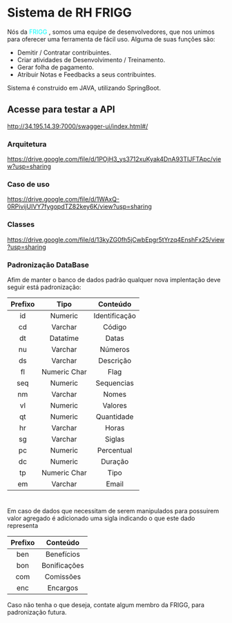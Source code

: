 # Sistema de RH FRIGG
Nós da
<span style="color:aqua;">FRIGG</span>
,  somos uma equipe de desenvolvedores, que nos unimos para oferecer uma
ferramenta de fácil uso.
Alguma de suas funções são:
* Demitir / Contratar contribuintes.
* Criar atividades de Desenvolvimento / Treinamento.
* Gerar folha de pagamento.
* Atribuir Notas e Feedbacks a seus contribuintes.

Sistema é construido em JAVA, utilizando SpringBoot.

## Acesse para testar a API
http://34.195.14.39:7000/swagger-ui/index.html#/

### Arquitetura
https://drive.google.com/file/d/1POjH3_ys3712xuKyak4DnA93TIJFTApc/view?usp=sharing

### Caso de uso
https://drive.google.com/file/d/1WAxQ-0RPivijUIVY7fygopdTZ82key6K/view?usp=sharing

### Classes
https://drive.google.com/file/d/13kyZG0fh5jCwbEpgr5tYrzq4EnshFx25/view?usp=sharing


### Padronização DataBase
Afim de manter o banco de dados padrão qualquer nova implentação deve seguir
está padronização:

| Prefixo |     Tipo     |   Conteúdo    |
|:-------:|:------------:|:-------------:|
|   id    |   Numeric    | Identificação |
|   cd    |   Varchar    |    Código     |
|   dt    |   Datatime   |     Datas     |
|   nu    |   Varchar    |    Números    |
|   ds    |   Varchar    |   Descrição   |
|   fl    | Numeric Char |     Flag      |
|   seq   |   Numeric    |  Sequencias   |
|   nm    |   Varchar    |     Nomes     |
|   vl    |   Numeric    |    Valores    |
|   qt    |   Numeric    |  Quantidade   |
|   hr    |   Varchar    |     Horas     |
|   sg    |   Varchar    |    Siglas     |
|   pc    |   Numeric    |  Percentual   |
|   dc    |   Numeric    |    Duração    |
|   tp    | Numeric Char |     Tipo      |
|   em    |   Varchar    |     Email     |

#
Em caso de dados que necessitam de serem manipulados para possuirem valor agregado é adicionado uma sigla 
indicando o que este dado representa

| Prefixo |   Conteúdo   |
|:-------:|:------------:|
|   ben   |  Benefícios  |
|   bon   | Bonificações |
|   com   |  Comissões   |
|   enc   |   Encargos   |


Caso não tenha o que deseja, contate algum membro da FRIGG,
para padronização futura.
